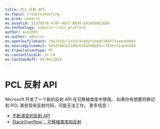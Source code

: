 ```yaml
---
title: PCL 反射 API
ms.topic: troubleshooting
ms.prod: xamarin
ms.assetid: 3137957A-478F-4DCC-BA58-EA14D99E2ED8
ms.technology: xamarin-cross-platform
author: asb3993
ms.author: amburns
ms.openlocfilehash: 70a743dcf1efdc91ddef2da05340f77aaea686bb
ms.sourcegitcommit: 945df041e2180cb20af08b83cc703ecd1aedc6b0
ms.translationtype: MT
ms.contentlocale: zh-CN
ms.lasthandoff: 04/04/2018
---
```

# <a name="pcl-reflection-api"></a>PCL 反射 API

Microsoft 开发了一个新的反射 API 在可移植类库中使用。 如果你有想要将移动到 PCL 某些现有反射代码，可能无法工作。 更多信息：

- [不断演变的反射 API](http://blogs.msdn.com/b/dotnet/archive/2012/08/28/evolving-the-reflection-api.aspx)
- [StackOverflow： 可移植类库和反射](http://stackoverflow.com/questions/14061291/portable-class-library-and-reflection)

